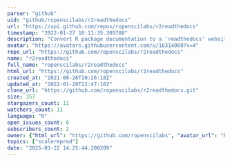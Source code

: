 ```yaml
---
parser: "github"
uid: "github/ropenscilabs/r2readthedocs"
url: "https://api.github.com/repos/ropenscilabs/r2readthedocs"
timestamp: "2022-01-27 10:11:35.305788"
description: "Convert R package documentation to a 'readthedocs' website"
avatar: "https://avatars.githubusercontent.com/u/16314060?v=4"
repo_url: "https://github.com/ropenscilabs/r2readthedocs"
name: "r2readthedocs"
full_name: "ropenscilabs/r2readthedocs"
html_url: "https://github.com/ropenscilabs/r2readthedocs"
created_at: "2021-08-26T10:26:18Z"
updated_at: "2022-01-20T22:47:16Z"
clone_url: "https://github.com/ropenscilabs/r2readthedocs.git"
size: 357
stargazers_count: 11
watchers_count: 11
language: "R"
open_issues_count: 6
subscribers_count: 2
owner: {"html_url": "https://github.com/ropenscilabs", "avatar_url": "https://avatars.githubusercontent.com/u/16314060?v=4", "login": "ropenscilabs", "type": "Organization"}
topics: ["scalereprod"]
date: "2025-03-22 14:25:44.200209"
---
```

